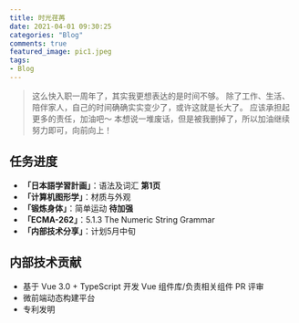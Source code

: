 ```yaml
---
title: 时光荏苒
date: 2021-04-01 09:30:25
categories: "Blog"
comments: true
featured_image: pic1.jpeg
tags:
- Blog
---
```


<!-- no node -->

<!-- more -->

> 这么快入职一周年了，其实我更想表达的是时间不够。
> 除了工作、生活、陪伴家人，自己的时间确确实实变少了，或许这就是长大了。
> 应该承担起更多的责任，加油吧～
> 本想说一堆废话，但是被我删掉了，所以加油继续努力即可，向前向上！

## 任务进度

* **「日本語学習計画」**：语法及词汇 **第1页**
* **「计算机图形学」**：材质与外观
* **「锻炼身体」**：简单运动 **待加强**
* **「ECMA-262」**：5.1.3 The Numeric String Grammar
* **「内部技术分享」**：计划5月中旬

## 内部技术贡献

* 基于 Vue 3.0 + TypeScript 开发 Vue 组件库/负责相关组件 PR 评审
* 微前端动态构建平台
* 专利发明
